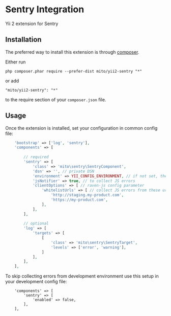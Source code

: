 Sentry Integration
==================
Yii 2 extension for Sentry

Installation
------------

The preferred way to install this extension is through [composer](http://getcomposer.org/download/).

Either run

```
php composer.phar require --prefer-dist mito/yii2-sentry "*"
```

or add

```
"mito/yii2-sentry": "*"
```

to the require section of your `composer.json` file.


Usage
-----

Once the extension is installed, set your configuration in common config file:

```php
    'bootstrap' => ['log', 'sentry'],
    'components' => [
    
        // required
        'sentry' => [
            'class' => 'mito\sentry\SentryComponent',
            'dsn' => '', // private DSN
            'environment' => YII_CONFIG_ENVIRONMENT, // if not set, the default is `development`
            'jsNotifier' => true, // to collect JS errors
            'clientOptions' => [ // raven-js config parameter
                'whitelistUrls' => [ // collect JS errors from these urls
                    'http://staging.my-product.com',
                    'https://my-product.com',
                ],
            ],
        ],
        
        // optional
        'log' => [
            'targets' => [
                [
                    'class' => 'mito\sentry\SentryTarget',
                    'levels' => ['error', 'warning'],
                ]
            ],
        ],
    ],
```

To skip collecting errors from development environment use this setup in your development config file:

```
    'components' => [
        'sentry' => [
            'enabled' => false,
        ],
    ],
```